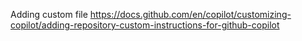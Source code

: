 

Adding custom file
https://docs.github.com/en/copilot/customizing-copilot/adding-repository-custom-instructions-for-github-copilot

